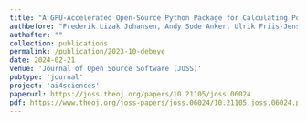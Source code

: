 ```yaml
---
title: "A GPU-Accelerated Open-Source Python Package for Calculating Powder Diffraction, Small-Angle-, and Total Scattering with the Debye Scattering Equation"
authbefore: "Frederik Lizak Johansen, Andy Sode Anker, Ulrik Friis-Jensen, Erik Bjørnager Dam, Kirsten Marie Ørnsbjerg Jensen, " 
authafter: ""
collection: publications
permalink: /publication/2023-10-debeye
date: 2024-02-21
venue: 'Journal of Open Source Software (JOSS)'
pubtype: 'journal'
project: 'ai4sciences'
paperurl: https://joss.theoj.org/papers/10.21105/joss.06024
pdf: https://www.theoj.org/joss-papers/joss.06024/10.21105.joss.06024.pdf
---
```

